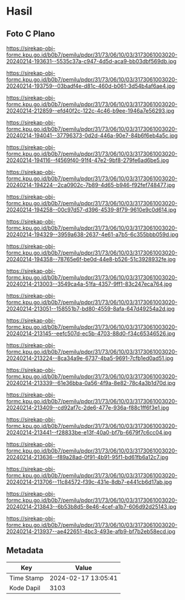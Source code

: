 # Hasil

## Foto C Plano

https://sirekap-obj-formc.kpu.go.id/b0b7/pemilu/pdpr/31/73/06/10/03/3173061003020-20240214-193631--5535c37a-c947-4d5d-aca9-bb03dbf569db.jpg

https://sirekap-obj-formc.kpu.go.id/b0b7/pemilu/pdpr/31/73/06/10/03/3173061003020-20240214-193759--03badf4e-d81c-460d-b061-3d54b4af6ae4.jpg

https://sirekap-obj-formc.kpu.go.id/b0b7/pemilu/pdpr/31/73/06/10/03/3173061003020-20240214-212859--efd40f2c-122c-4c46-b9ee-1946a7e56293.jpg

https://sirekap-obj-formc.kpu.go.id/b0b7/pemilu/pdpr/31/73/06/10/03/3173061003020-20240214-194041--37796373-0d2d-446a-90e7-84b6f6eb4a5c.jpg

https://sirekap-obj-formc.kpu.go.id/b0b7/pemilu/pdpr/31/73/06/10/03/3173061003020-20240214-194116--f4569f40-91f4-47e2-9bf8-279fe6ad6be5.jpg

https://sirekap-obj-formc.kpu.go.id/b0b7/pemilu/pdpr/31/73/06/10/03/3173061003020-20240214-194224--2ca0902c-7b89-4d65-b946-f92fef748477.jpg

https://sirekap-obj-formc.kpu.go.id/b0b7/pemilu/pdpr/31/73/06/10/03/3173061003020-20240214-194258--00c97d57-d396-4539-8f79-9610e9c0d614.jpg

https://sirekap-obj-formc.kpu.go.id/b0b7/pemilu/pdpr/31/73/06/10/03/3173061003020-20240214-194329--3959a638-2637-4e61-a7b5-6c355bbb059d.jpg

https://sirekap-obj-formc.kpu.go.id/b0b7/pemilu/pdpr/31/73/06/10/03/3173061003020-20240214-194358--78765e6f-be0d-44e8-b526-51c3928932fe.jpg

https://sirekap-obj-formc.kpu.go.id/b0b7/pemilu/pdpr/31/73/06/10/03/3173061003020-20240214-213003--3549ca4a-51fa-4357-9ff1-83c247eca764.jpg

https://sirekap-obj-formc.kpu.go.id/b0b7/pemilu/pdpr/31/73/06/10/03/3173061003020-20240214-213051--158551b7-bd80-4559-8afa-647d49254a2d.jpg

https://sirekap-obj-formc.kpu.go.id/b0b7/pemilu/pdpr/31/73/06/10/03/3173061003020-20240214-213145--eefc507d-ec5b-4703-88d0-f34c65346526.jpg

https://sirekap-obj-formc.kpu.go.id/b0b7/pemilu/pdpr/31/73/06/10/03/3173061003020-20240214-213224--8ca34a9e-6737-4ba5-9691-7cfb1ed0ad51.jpg

https://sirekap-obj-formc.kpu.go.id/b0b7/pemilu/pdpr/31/73/06/10/03/3173061003020-20240214-213339--61e36bba-0a56-4f9a-8e82-78c4a3b1d70d.jpg

https://sirekap-obj-formc.kpu.go.id/b0b7/pemilu/pdpr/31/73/06/10/03/3173061003020-20240214-213409--cd92af7c-2de6-477e-936a-f88c1ff6f3e1.jpg

https://sirekap-obj-formc.kpu.go.id/b0b7/pemilu/pdpr/31/73/06/10/03/3173061003020-20240214-213441--f28833be-e13f-40a0-bf7b-6679f7c6cc04.jpg

https://sirekap-obj-formc.kpu.go.id/b0b7/pemilu/pdpr/31/73/06/10/03/3173061003020-20240214-213636--f89a28ad-0f91-4b91-95f1-bd61fb6a12c7.jpg

https://sirekap-obj-formc.kpu.go.id/b0b7/pemilu/pdpr/31/73/06/10/03/3173061003020-20240214-213706--11c84572-f39c-431e-8db7-e441cb6d17ab.jpg

https://sirekap-obj-formc.kpu.go.id/b0b7/pemilu/pdpr/31/73/06/10/03/3173061003020-20240214-213843--6b53b8d5-8e46-4cef-a1b7-606d92d25143.jpg

https://sirekap-obj-formc.kpu.go.id/b0b7/pemilu/pdpr/31/73/06/10/03/3173061003020-20240214-213937--ae422651-4bc3-493e-afb9-bf7b2eb58ecd.jpg


## Metadata

| Key        | Value               |
| ---------- | ------------------- |
| Time Stamp | 2024-02-17 13:05:41 |
| Kode Dapil | 3103                |



